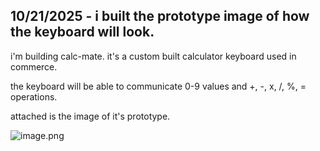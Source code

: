 <!--
  ===================    !!READ THIS NOTICE!!   ====================
  DO NOT edit this file manually. Your changes WILL BE OVERWRITTEN!
  This journal is auto generated and updated by Hack Club Blueprint.
  To edit this file, please edit your journal entries on Blueprint.
  ==================================================================
-->

## 10/21/2025 - i built the prototype image of how the keyboard will look.  

i'm building calc-mate.
it's a custom built calculator keyboard used in commerce.


the keyboard will be able to communicate 0-9 values and +, -, x, /, %, = operations.

attached is the image of it's prototype.

![image.png](https://blueprint.hackclub.com/user-attachments/blobs/proxy/eyJfcmFpbHMiOnsiZGF0YSI6NDA0NywicHVyIjoiYmxvYl9pZCJ9fQ==--14ea3b702c6708a29244555bda86b281e669dbf4/image.png)
  

